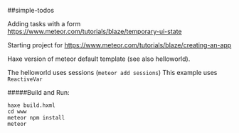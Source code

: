 ##simple-todos


Adding tasks with a form
https://www.meteor.com/tutorials/blaze/temporary-ui-state





Starting project for <https://www.meteor.com/tutorials/blaze/creating-an-app>

Haxe version of meteor default template (see also helloworld).

The helloworld uses sessions (`meteor add sessions`)
This example uses `ReactiveVar`

#####Build and Run:
```
haxe build.hxml
cd www
meteor npm install
meteor
```
